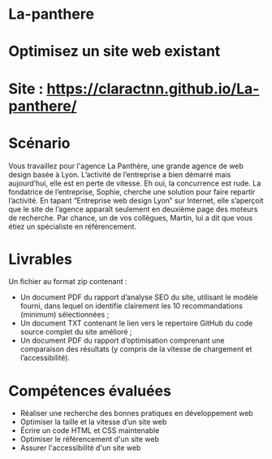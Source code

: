 # La-panthere

# Optimisez un site web existant

# Site : https://claractnn.github.io/La-panthere/


# Scénario

Vous travaillez pour l'agence La Panthère, une grande agence de web design basée à Lyon. L’activité de l’entreprise a bien démarré mais aujourd’hui, elle est en perte de vitesse. Eh oui, la concurrence est rude. La fondatrice de l’entreprise, Sophie, cherche une solution pour faire repartir l’activité. En tapant “Entreprise web design Lyon” sur Internet, elle s’aperçoit que le site de l’agence apparaît seulement en deuxième page des moteurs de recherche. Par chance, un de vos collègues, Martin, lui a dit que vous étiez un spécialiste en référencement.



# Livrables

Un fichier au format zip contenant : 

- Un document PDF du rapport d’analyse SEO du site, utilisant le modèle fourni, dans lequel on identifie clairement les 10 recommandations (minimum) sélectionnées ;
- Un document TXT contenant le lien vers le repertoire GitHub du code source complet du site amélioré ;
- Un document PDF du rapport d’optimisation comprenant une comparaison des résultats (y compris de la vitesse de chargement et l’accessibilité).

# Compétences évaluées

- Réaliser une recherche des bonnes pratiques en développement web
- Optimiser la taille et la vitesse d’un site web
- Écrire un code HTML et CSS maintenable
- Optimiser le référencement d'un site web
- Assurer l'accessibilité d'un site web